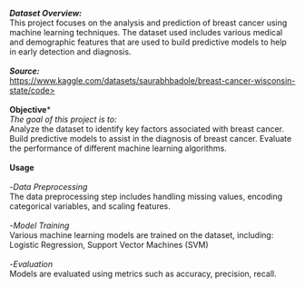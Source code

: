 ***Dataset Overview:***
<br>
This project focuses on the analysis and prediction of breast cancer using machine learning techniques. The dataset used includes various medical and demographic features that are used to build predictive models to help in early detection and diagnosis.
<br>
<br>
***Source:*** 
<br>
https://www.kaggle.com/datasets/saurabhbadole/breast-cancer-wisconsin-state/code>
<br>
<br>
**Objective***
<br>
*The goal of this project is to:*
<br>
Analyze the dataset to identify key factors associated with breast cancer.
Build predictive models to assist in the diagnosis of breast cancer.
Evaluate the performance of different machine learning algorithms.
<br>
<br>
**Usage**
<br>
<br>
-*Data Preprocessing*
<br>
The data preprocessing step includes handling missing values, encoding categorical variables, and scaling features.
<br>
<br>
-*Model Training*
<br>
Various machine learning models are trained on the dataset, including:
Logistic Regression,
Support Vector Machines (SVM)
<br>
<br>
-*Evaluation*
<br>
Models are evaluated using metrics such as accuracy, precision, recall.
